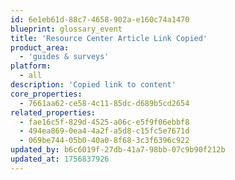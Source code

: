 ```yaml
---
id: 6e1eb61d-88c7-4658-902a-e160c74a1470
blueprint: glossary_event
title: 'Resource Center Article Link Copied'
product_area:
  - 'guides & surveys'
platform:
  - all
description: 'Copied link to content'
core_properties:
  - 7661aa62-ce58-4c11-85dc-d689b5cd2654
related_properties:
  - fae16c5f-829d-4525-a06c-e5f9f06ebbf8
  - 494ea869-0ea4-4a2f-a5d8-c15fc5e7671d
  - 069be744-05b0-40a0-8f68-3c3f6396c922
updated_by: b6c6019f-27db-41a7-98bb-07c9b90f212b
updated_at: 1756837926
---
```

